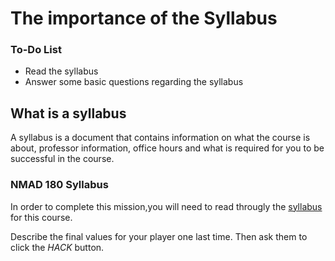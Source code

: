 # The importance of the Syllabus

<div class="aside">
<h3>To-Do List</h3>
<ul>
  <li>Read the syllabus</li>
  <li>Answer some basic questions regarding the syllabus</li>
</ul>
</div>


## What is a syllabus
A syllabus is a document that contains information on what the course is about, professor information, office hours and
what is required for you to be successful in the course.

### NMAD 180 Syllabus
In order to complete this mission,you will need to read througly the [syllabus](./resource_files/syllabus.pdf)
for this course.

Describe the final values for your player one last time. Then ask them to click the _HACK_ button.
